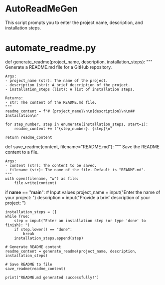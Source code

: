 # AutoReadMeGen
This script prompts you to enter the project name, description, and installation steps.
# automate_readme.py

def generate_readme(project_name, description, installation_steps):
    """
    Generate a README.md file for a GitHub repository.

    Args:
    - project_name (str): The name of the project.
    - description (str): A brief description of the project.
    - installation_steps (list): A list of installation steps.

    Returns:
    - str: The content of the README.md file.
    """
    readme_content = f"# {project_name}\n\n{description}\n\n## Installation\n"
    
    for step_number, step in enumerate(installation_steps, start=1):
        readme_content += f"{step_number}. {step}\n"
    
    return readme_content

def save_readme(content, filename="README.md"):
    """
    Save the README content to a file.

    Args:
    - content (str): The content to be saved.
    - filename (str): The name of the file. Default is "README.md".
    """
    with open(filename, "w") as file:
        file.write(content)

if __name__ == "__main__":
    # Input values
    project_name = input("Enter the name of your project: ")
    description = input("Provide a brief description of your project: ")
    
    installation_steps = []
    while True:
        step = input("Enter an installation step (or type 'done' to finish): ")
        if step.lower() == "done":
            break
        installation_steps.append(step)

    # Generate README content
    readme_content = generate_readme(project_name, description, installation_steps)

    # Save README to file
    save_readme(readme_content)

    print("README.md generated successfully!")
